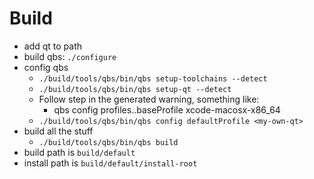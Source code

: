 # Build
- add qt to path
- build qbs: `./configure`
- config qbs
  - `./build/tools/qbs/bin/qbs setup-toolchains --detect`
  - `./build/tools/qbs/bin/qbs setup-qt --detect`
  - Follow step in the generated warning, something like:
    - qbs config profiles.<my-own-qt>.baseProfile xcode-macosx-x86_64
  - `./build/tools/qbs/bin/qbs config defaultProfile <my-own-qt>`
- build all the stuff
  - `./build/tools/qbs/bin/qbs build`
- build path is `build/default`
- install path is `build/default/install-root`
